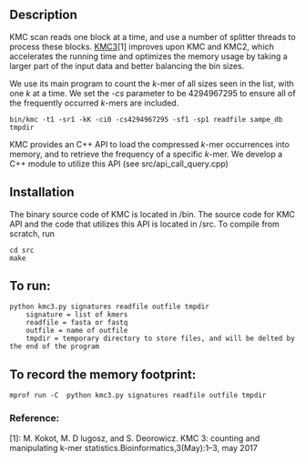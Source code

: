 ## Description
KMC scan reads one block at a time, and use a number of splitter threads to process these blocks. [KMC3](http://sun.aei.polsl.pl/REFRESH/index.php?page=projects&project=kmc&subpage=about)[1] improves upon KMC and KMC2, which accelerates the running time and optimizes the memory usage by taking a larger part of the input data and better balancing the bin sizes.

We use its main program to count the *k*-mer of all sizes seen in the list, with one *k* at a time. We set the *-cs* parameter to be 4294967295 to ensure all of the frequently occurred *k*-mers are included. 

```
bin/kmc -t1 -sr1 -kK -ci0 -cs4294967295 -sf1 -sp1 readfile sampe_db tmpdir
```

KMC provides an C++ API to load the compressed *k*-mer occurrences into memory, and to retrieve the frequency of a specific *k*-mer. We develop a C++ module to utilize this API (see src/api_call_query.cpp)


## Installation
The binary source code of KMC is located in /bin.
The source code for KMC API and the code that utilizes this API is located in /src. To compile from scratch, run

```
cd src
make
```

## To run:
```
python kmc3.py signatures readfile outfile tmpdir
	signature = list of kmers
	readfile = fasta or fastq
	outfile = name of outfile
	tmpdir = temporary directory to store files, and will be delted by the end of the program
```

## To record the memory footprint:
```
mprof run -C  python kmc3.py signatures readfile outfile tmpdir
```

### Reference:
[1]: M. Kokot, M. D lugosz, and S. Deorowicz.  KMC 3: counting and manipulating k-mer statistics.Bioinformatics,3(May):1–3, may 2017
